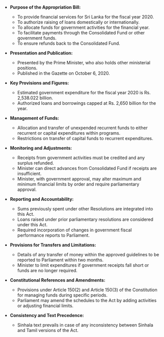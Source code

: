 - **Purpose of the Appropriation Bill:**
  - To provide financial services for Sri Lanka for the fiscal year 2020.
  - To authorize raising of loans domestically or internationally.
  - To allocate funds for government activities for the financial year.
  - To facilitate payments through the Consolidated Fund or other government funds.
  - To ensure refunds back to the Consolidated Fund.
  
- **Presentation and Publication:**
  - Presented by the Prime Minister, who also holds other ministerial positions.
  - Published in the Gazette on October 6, 2020.
  
- **Key Provisions and Figures:**
  - Estimated government expenditure for the fiscal year 2020 is Rs. 2,538.022 billion.
  - Authorized loans and borrowings capped at Rs. 2,650 billion for the year.
  
- **Management of Funds:**
  - Allocation and transfer of unexpended recurrent funds to either recurrent or capital expenditures within programs.
  - Restrictions on transfer of capital funds to recurrent expenditures.
  
- **Monitoring and Adjustments:**
  - Receipts from government activities must be credited and any surplus refunded.
  - Minister can direct advances from Consolidated Fund if receipts are insufficient.
  - Minister, with government approval, may alter maximum and minimum financial limits by order and require parliamentary approval.
  
- **Reporting and Accountability:**
  - Sums previously spent under other Resolutions are integrated into this Act.
  - Loans raised under prior parliamentary resolutions are considered under this Act.
  - Required incorporation of changes in government fiscal performance reports to Parliament.
  
- **Provisions for Transfers and Limitations:**
  - Details of any transfer of money within the approved guidelines to be reported to Parliament within two months.
  - Minister to limit expenditures if government receipts fall short or funds are no longer required.
  
- **Constitutional References and Amendments:**
  - Provisions under Article 150(2) and Article 150(3) of the Constitution for managing funds during specific periods.
  - Parliament may amend the schedules to the Act by adding activities or adjusting financial limits.
  
- **Consistency and Text Precedence:**
  - Sinhala text prevails in case of any inconsistency between Sinhala and Tamil versions of the Act.